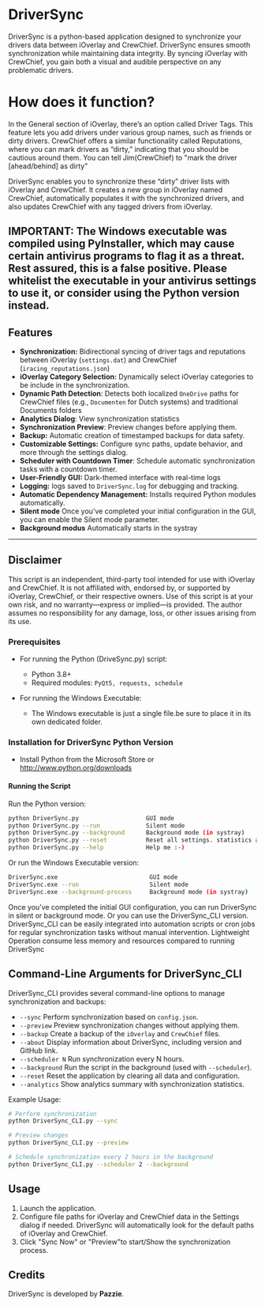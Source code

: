 # DriverSync

DriverSync is a python-based application designed to synchronize your drivers data between iOverlay and CrewChief. DriverSync ensures smooth synchronization while maintaining data integrity. 
By syncing iOverlay with CrewChief, you gain both a visual and audible perspective on any problematic drivers.

# How does it function?
In the General section of iOverlay, there’s an option called Driver Tags. This feature lets you add drivers under various group names, such as friends or dirty drivers. 
CrewChief offers a similar functionality called Reputations, where you can mark drivers as “dirty,” indicating that you should be cautious around them. You can tell Jim(CrewChief) to "mark the driver [ahead/behind] as dirty" 

DriverSync enables you to synchronize these “dirty” driver lists with iOverlay and CrewChief. It creates a new group in iOverlay named CrewChief, automatically populates it with the synchronized drivers, and also updates CrewChief with any tagged drivers from iOverlay.

IMPORTANT: The Windows executable was compiled using PyInstaller, which may cause certain antivirus programs to flag it as a threat. Rest assured, this is a false positive. Please whitelist the executable in your antivirus settings to use it, or consider using the Python version instead.
---

## Features

- **Synchronization:** Bidirectional syncing of driver tags and reputations between iOverlay (`settings.dat`) and CrewChief (`iracing_reputations.json`)
- **iOverlay Category Selection:** Dynamically select iOverlay categories to be include in the synchronization.
- **Dynamic Path Detection**: Detects both localized `OneDrive` paths for CrewChief files (e.g., `Documenten` for Dutch systems) and traditional Documents folders 
- **Analytics Dialog**: View synchronization statistics
- **Synchronization Preview**: Preview changes before applying them.
- **Backup:** Automatic creation of timestamped backups for data safety.
- **Customizable Settings:** Configure sync paths, update behavior, and more through the settings dialog.
- **Scheduler with Countdown Timer**: Schedule automatic synchronization tasks with a countdown timer.
- **User-Friendly GUI:** Dark-themed interface with real-time logs
- **Logging:** logs saved to `DriverSync.log` for debugging and tracking.
- **Automatic Dependency Management:** Installs required Python modules automatically.
- **Silent mode** Once you’ve completed your initial configuration in the GUI, you can enable the Silent mode parameter.
- **Background modus** Automatically starts in the systray
---

## Disclaimer
This script is an independent, third-party tool intended for use with iOverlay and CrewChief. It is not affiliated with, endorsed by, or supported by iOverlay, CrewChief, or their respective owners. Use of this script is at your own risk, and no warranty—express or implied—is provided. The author assumes no responsibility for any damage, loss, or other issues arising from its use.

### Prerequisites

- For running the Python (DriveSync.py) script:
  - Python 3.8+
  - Required modules: `PyQt5, requests, schedule`

- For running the Windows Executable: 
  - The Windows executable is just a single file.be sure to place it in its own dedicated folder.

### Installation for DriverSync Python Version

- Install Python from the Microsoft Store or http://www.python.org/downloads

#### Running the Script

Run the Python version:
   ```bash
   python DriverSync.py                   GUI mode
   python DriverSync.py --run             Silent mode
   python DriverSync.py --background      Background mode (in systray)
   python DriverSync.py --reset           Reset all settings. statistics and logs
   python DriverSync.py --help            Help me :-)
   ```

 Or run the Windows Executable version:
   ```bash
  DriverSync.exe                          GUI mode
  DriverSync.exe --run                    Silent mode
  DriverSync.exe --background-process     Background mode (in systray)
   ```

Once you’ve completed the initial GUI configuration, you can run DriverSync in silent or background mode. Or you can use the DriverSync_CLI version.
DriverSync_CLI can be easily integrated into automation scripts or cron jobs for regular synchronization tasks without manual intervention.
Lightweight Operation consume less memory and resources compared to running DriverSync

## Command-Line Arguments for DriverSync_CLI

DriverSync_CLI provides several command-line options to manage synchronization and backups:
- `--sync`          Perform synchronization based on `config.json`.
- `--preview`       Preview synchronization changes without applying them.
- `--backup`        Create a backup of the `iOverlay` and `CrewChief` files.
- `--about`         Display information about DriverSync, including version and GitHub link.
- `--scheduler N`   Run synchronization every N hours.
- `--background`    Run the script in the background (used with `--scheduler`).
- `--reset`         Reset the application by clearing all data and configuration.
- `--analytics`     Show analytics summary with synchronization statistics.

Example Usage:
```bash
# Perform synchronization
python DriverSync_CLI.py --sync

# Preview changes
python DriverSync_CLI.py --preview

# Schedule synchronization every 2 hours in the background
python DriverSync_CLI.py --scheduler 2 --background
  ```
## Usage

1. Launch the application.
2. Configure file paths for iOverlay and CrewChief data in the Settings dialog if needed. DriverSync will automatically look for the default paths of iOverlay and CrewChief.
3. Click "Sync Now" or "Preview"to start/Show the synchronization process.

## Credits

DriverSync is developed by **Pazzie**.
